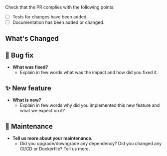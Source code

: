 Check that the PR complies with the following points:

- [ ] Tests for changes have been added.
- [ ] Documentation has been added or changed.

## What's Changed

<!-- Describe what has changed in your code. -->

## 🐛 Bug fix

- **What was fixed?**
   - Explain in few words what was the impact and how did you fixed it.

## ✨ New feature

- **What is new?**
  - Explain in few words why did you implemented this new feature and what we expect on it?

## 💙 Maintenance

- **Tell us more about your maintenance.**
   - Did you upgrade/downgrade any dependency? Did you changed any CI/CD or Dockerfile? Tell us more. 
